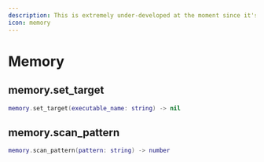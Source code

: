 ```yaml
---
description: This is extremely under-developed at the moment since it's not yet my focus.
icon: memory
---
```


# Memory

## memory.set\_target

```lua
memory.set_target(executable_name: string) -> nil
```

## memory.scan\_pattern

```lua
memory.scan_pattern(pattern: string) -> number
```
